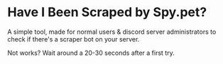 # Have I Been Scraped by Spy.pet?

A simple tool, made for normal users & discord server administrators to check if there's a scraper bot on your server.

Not works? Wait around a 20-30 seconds after a first try.
